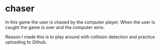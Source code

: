# chaser

In this game the user is chased by the computer player. When the user is caught the game is over and the computer wins.

Reason I made this is to play around with collision detection and practice uploading to Github.
